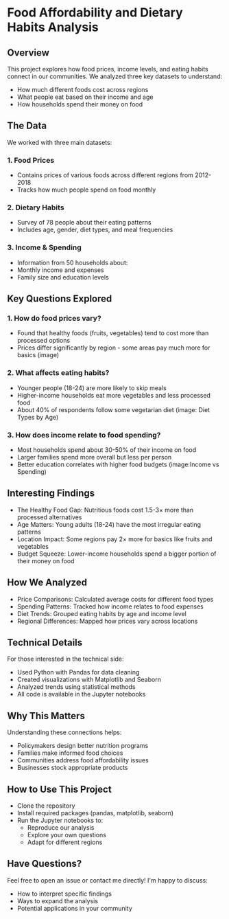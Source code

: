 # Food Affordability and Dietary Habits Analysis
## Overview
This project explores how food prices, income levels, and eating habits connect in our communities. We analyzed three key datasets to understand:
- How much different foods cost across regions
- What people eat based on their income and age
- How households spend their money on food
## The Data
We worked with three main datasets:
### 1. Food Prices 
- Contains prices of various foods across different regions from 2012-2018
- Tracks how much people spend on food monthly
### 2. Dietary Habits 
- Survey of 78 people about their eating patterns
- Includes age, gender, diet types, and meal frequencies
### 3. Income & Spending 
- Information from 50 households about:
- Monthly income and expenses
- Family size and education levels
## Key Questions Explored
### 1. How do food prices vary?
- Found that healthy foods (fruits, vegetables) tend to cost more than processed options
- Prices differ significantly by region - some areas pay much more for basics
(image)
### 2. What affects eating habits?
- Younger people (18-24) are more likely to skip meals
- Higher-income households eat more vegetables and less processed food
- About 40% of respondents follow some vegetarian diet
(image: Diet Types by Age)
### 3. How does income relate to food spending?
- Most households spend about 30-50% of their income on food
- Larger families spend more overall but less per person
- Better education correlates with higher food budgets
 (image:Income vs Spending)
## Interesting Findings
* The Healthy Food Gap: Nutritious foods cost 1.5-3× more than processed alternatives
* Age Matters: Young adults (18-24) have the most irregular eating patterns
* Location Impact: Some regions pay 2× more for basics like fruits and vegetables
* Budget Squeeze: Lower-income households spend a bigger portion of their money on food
## How We Analyzed
* Price Comparisons: Calculated average costs for different food types
* Spending Patterns: Tracked how income relates to food expenses
* Diet Trends: Grouped eating habits by age and income level
* Regional Differences: Mapped how prices vary across locations
## Technical Details
For those interested in the technical side:
- Used Python with Pandas for data cleaning
- Created visualizations with Matplotlib and Seaborn
- Analyzed trends using statistical methods
- All code is available in the Jupyter notebooks
## Why This Matters
Understanding these connections helps:
- Policymakers design better nutrition programs
- Families make informed food choices
- Communities address food affordability issues
- Businesses stock appropriate products
## How to Use This Project
- Clone the repository
- Install required packages (pandas, matplotlib, seaborn)
- Run the Jupyter notebooks to:
  * Reproduce our analysis
  * Explore your own questions
  * Adapt for different regions
## Have Questions?
Feel free to open an issue or contact me directly! I'm happy to discuss:
- How to interpret specific findings
- Ways to expand the analysis
- Potential applications in your community
